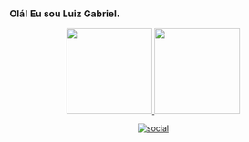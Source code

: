 ### Olá! Eu sou Luiz Gabriel.
<div align="center">
  <a href="https://github.com/luizgabrielll">
    <img height="150em" src="https://github-readme-stats.vercel.app/api?username=nataannn&count_private=true&include_all_commits=true&show_icons=true&theme=dracula&hide_border=false&show_owner=true"/>
    <img height="150em" src="https://github-readme-stats.vercel.app/api/top-langs/?username=luizgabrielll&theme=dracula&hide_border=false&&layout=compact"/>

[![social](https://img.shields.io/badge/Instagram-E4405F?style=for-the-badge&logo=instagram&logoColor=white)](https://www.instagram.com/luiz_lgfo/)
